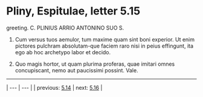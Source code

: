 # Pliny, Espitulae, letter 5.15

greeting. C. PLINIUS ARRIO ANTONINO SUO S.



1. Cum versus tuos aemulor, tum maxime quam sint boni experior. Ut enim pictores pulchram absolutam-que faciem raro nisi in peius effingunt, ita ego ab hoc archetypo labor et decido.



2. Quo magis hortor, ut quam plurima proferas, quae imitari omnes concupiscant, nemo aut paucissimi possint. Vale.



---

| --- | --- |
| previous: [5.14](../5.14/) | next: [5.16](../5.16/) |